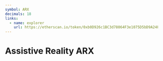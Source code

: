 ```yaml
---
symbol: ARX
decimals: 18
links:
  - name: explorer
    url: https://etherscan.io/token/0xb0D926c1BC3d78064F3e1075D5bD9A24F35Ae6C5
---
```


# Assistive Reality ARX
